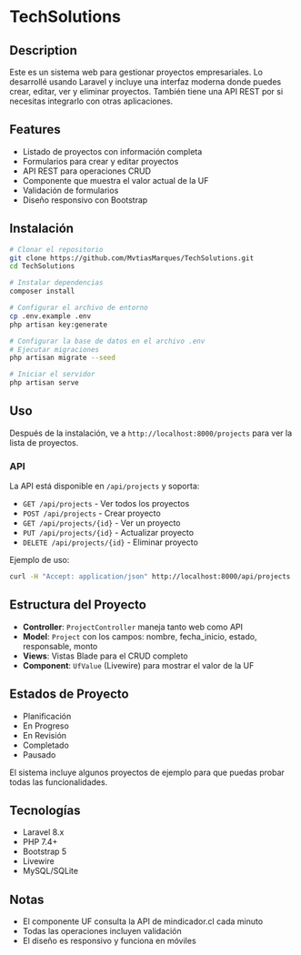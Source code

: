 # TechSolutions

## Description

Este es un sistema web para gestionar proyectos empresariales. Lo desarrollé usando Laravel y incluye una interfaz moderna donde puedes crear, editar, ver y eliminar proyectos. También tiene una API REST por si necesitas integrarlo con otras aplicaciones.

## Features

- Listado de proyectos con información completa
- Formularios para crear y editar proyectos
- API REST para operaciones CRUD
- Componente que muestra el valor actual de la UF
- Validación de formularios
- Diseño responsivo con Bootstrap

## Instalación

```bash
# Clonar el repositorio
git clone https://github.com/MvtiasMarques/TechSolutions.git
cd TechSolutions

# Instalar dependencias
composer install

# Configurar el archivo de entorno
cp .env.example .env
php artisan key:generate

# Configurar la base de datos en el archivo .env
# Ejecutar migraciones
php artisan migrate --seed

# Iniciar el servidor
php artisan serve
```

## Uso

Después de la instalación, ve a `http://localhost:8000/projects` para ver la lista de proyectos.

### API

La API está disponible en `/api/projects` y soporta:

- `GET /api/projects` - Ver todos los proyectos
- `POST /api/projects` - Crear proyecto
- `GET /api/projects/{id}` - Ver un proyecto
- `PUT /api/projects/{id}` - Actualizar proyecto  
- `DELETE /api/projects/{id}` - Eliminar proyecto

Ejemplo de uso:
```bash
curl -H "Accept: application/json" http://localhost:8000/api/projects
```

## Estructura del Proyecto

- **Controller**: `ProjectController` maneja tanto web como API
- **Model**: `Project` con los campos: nombre, fecha_inicio, estado, responsable, monto
- **Views**: Vistas Blade para el CRUD completo
- **Component**: `UfValue` (Livewire) para mostrar el valor de la UF

## Estados de Proyecto

- Planificación
- En Progreso  
- En Revisión
- Completado
- Pausado

El sistema incluye algunos proyectos de ejemplo para que puedas probar todas las funcionalidades.

## Tecnologías

- Laravel 8.x
- PHP 7.4+
- Bootstrap 5
- Livewire
- MySQL/SQLite

## Notas

- El componente UF consulta la API de mindicador.cl cada minuto
- Todas las operaciones incluyen validación
- El diseño es responsivo y funciona en móviles
